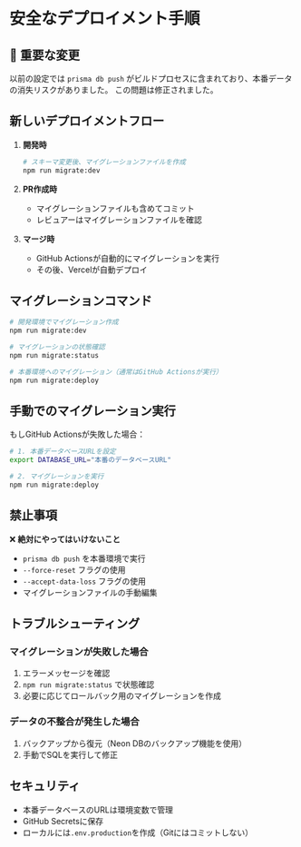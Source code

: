 # 安全なデプロイメント手順

## 🚨 重要な変更

以前の設定では `prisma db push` がビルドプロセスに含まれており、本番データの消失リスクがありました。
この問題は修正されました。

## 新しいデプロイメントフロー

1. **開発時**
   ```bash
   # スキーマ変更後、マイグレーションファイルを作成
   npm run migrate:dev
   ```

2. **PR作成時**
   - マイグレーションファイルも含めてコミット
   - レビュアーはマイグレーションファイルを確認

3. **マージ時**
   - GitHub Actionsが自動的にマイグレーションを実行
   - その後、Vercelが自動デプロイ

## マイグレーションコマンド

```bash
# 開発環境でマイグレーション作成
npm run migrate:dev

# マイグレーションの状態確認
npm run migrate:status

# 本番環境へのマイグレーション（通常はGitHub Actionsが実行）
npm run migrate:deploy
```

## 手動でのマイグレーション実行

もしGitHub Actionsが失敗した場合：

```bash
# 1. 本番データベースURLを設定
export DATABASE_URL="本番のデータベースURL"

# 2. マイグレーションを実行
npm run migrate:deploy
```

## 禁止事項

❌ **絶対にやってはいけないこと**
- `prisma db push` を本番環境で実行
- `--force-reset` フラグの使用
- `--accept-data-loss` フラグの使用
- マイグレーションファイルの手動編集

## トラブルシューティング

### マイグレーションが失敗した場合

1. エラーメッセージを確認
2. `npm run migrate:status` で状態確認
3. 必要に応じてロールバック用のマイグレーションを作成

### データの不整合が発生した場合

1. バックアップから復元（Neon DBのバックアップ機能を使用）
2. 手動でSQLを実行して修正

## セキュリティ

- 本番データベースのURLは環境変数で管理
- GitHub Secretsに保存
- ローカルには`.env.production`を作成（Gitにはコミットしない）